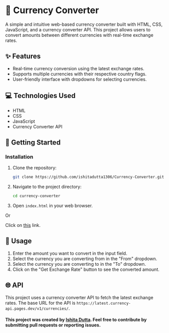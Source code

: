 # 💱 Currency Converter
A simple and intuitive web-based currency converter built with HTML, CSS, JavaScript, and a currency converter API. This project allows users to convert amounts between different currencies with real-time exchange rates.

## ✨ Features
- Real-time currency conversion using the latest exchange rates.
- Supports multiple currencies with their respective country flags.
- User-friendly interface with dropdowns for selecting currencies.

## 💻 Technologies Used
- HTML
- CSS
- JavaScript
- Currency Converter API

## 🚀 Getting Started

### Installation

1. Clone the repository:
    ```bash
    git clone https://github.com/ishitadutta1306/Currency-Converter.git
    ```
2. Navigate to the project directory:
    ```bash
    cd currency-converter
    ```
3. Open `index.html` in your web browser.

Or 

Click on [this](https://ishitadutta1306.github.io/Currency-Converter/) link.

## 🔧 Usage
1. Enter the amount you want to convert in the input field.
2. Select the currency you are converting from in the "From" dropdown.
3. Select the currency you are converting to in the "To" dropdown.
4. Click on the "Get Exchange Rate" button to see the converted amount.

## 🌐 API
This project uses a currency converter API to fetch the latest exchange rates. The base URL for the API is `https://latest.currency-api.pages.dev/v1/currencies/`.

#### This project was created by [Ishita Dutta](https://github.com/ishitadutta1306). Feel free to contribute by submitting pull requests or reporting issues. 
